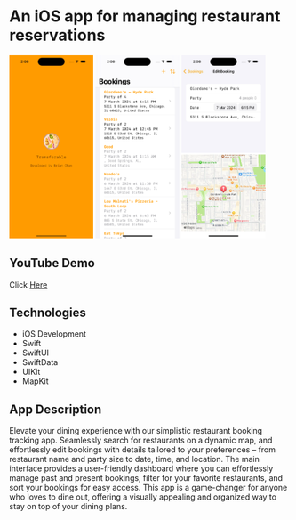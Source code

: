 # An iOS app for managing restaurant reservations

<p float="left">
  <img src="./app_1.png" width="30%" />
  <img src="./app_2.png" width="30%" /> 
  <img src="./app_3.png" width="30%" />
</p>

## YouTube Demo

Click [Here](https://youtube.com/shorts/gjIliip9jkQ?feature=shared)

## Technologies

- iOS Development
- Swift
- SwiftUI
- SwiftData
- UIKit
- MapKit

## App Description

Elevate your dining experience with our simplistic restaurant booking tracking app. Seamlessly search for restaurants on a dynamic map, and effortlessly edit bookings with details tailored to your preferences – from restaurant name and party size to date, time, and location. The main interface provides a user-friendly dashboard where you can effortlessly manage past and present bookings, filter for your favorite restaurants, and sort your bookings for easy access. This app is a game-changer for anyone who loves to dine out, offering a visually appealing and organized way to stay on top of your dining plans.
